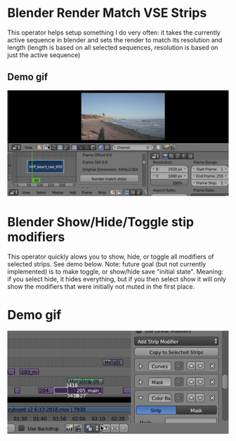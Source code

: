 # Blender Render Match VSE Strips
This operator helps setup something I do very often: it takes the currently active sequence in blender and sets the render to match its resolution and length (length is based on all selected sequences, resolution is based on just the active sequence)


## Demo gif
 ![alt](/demo_match_sequence.gif)


# Blender Show/Hide/Toggle stip modifiers
This operator quickly alows you to show, hide, or toggle all modifiers of selected strips. See demo below. Note: future goal (but not currently implemented) is to make toggle, or show/hide save "initial state". Meaning: if you select hide, it hides everything, but if you then select show it will only show the modifiers that were initially not muted in the first place.


# Demo gif
 ![alt](/demo_modifier_toggle.gif)
